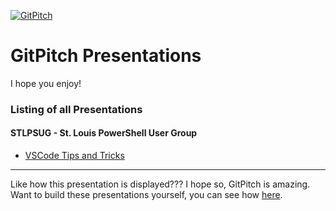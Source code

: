 [![GitPitch](https://gitpitch.com/assets/badge.svg)](https://gitpitch.com/gitpitch/in-60-seconds/master?grs=github)

# GitPitch Presentations

I hope you enjoy!

### Listing of all Presentations

#### STLPSUG - St. Louis PowerShell User Group

- [VSCode Tips and Tricks](https://gitpitch.com/kenmaglio/git-pitch/master?p=stlpsug/vscode-tips-and-tricks)




---

Like how this presentation is displayed??? I hope so, GitPitch is amazing. Want to build these presentations yourself, you can see how [here](https://gitpitch.com/docs/getting-started/tutorial).
